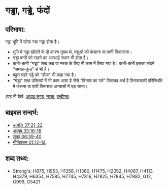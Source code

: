 # गड्ढा, गड्ढे, फंदों #

## परिभाषा: ##

गड्ढा भूमि में खोदा गया गड्ढा होता है।

* भूमि में गड्ढा खोदने के दो कारण मुख्य थे, पशुओं को फंसाना या पानी निकालना।
* गड्ढा बन्दी को रखने का अस्थाई स्थान भी होता है।
* कभी-कभी “गड्ढा” शब्द कब्र या नरक के लिए भी काम में लिया गया है। कभी-कभी इसका संदर्भ “अथाह-कुंड” से भी है।
* बहुत गहरे गड्ढे को “हौज” भी कहा गया है।
* “गड्ढा” शब्द उक्तियों में भी काम आया है जैसे “विनाश का गर्त” जिसका अर्थ है विनाशकारी परिस्थिति में फंसना या पापी विनाशक अभ्यासों में पड़ जाना।

(यह भी देखें: [अथाह कुण्ड](../other/abyss.md), [नरक](../kt/hell.md), [बन्दीगृह](../other/prison.md))

## बाइबल सन्दर्भ: ##

* [उत्पत्ति 37:21-22](rc://en/tn/help/gen/37/21)
* [अय्यूब 33:16-18](rc://en/tn/help/job/33/16)
* [लूका 06:39-40](rc://en/tn/help/luk/06/39)
* [नीतिवचन 01:12-14](rc://en/tn/help/pro/01/12)

## शब्द तथ्य: ##

* Strong's: H875, H953, H1356, H1360, H1475, H2352, H4087, H4113, H4379, H6354, H7585, H7745, H7816, H7825, H7845, H7882, G12, G999, G5421
